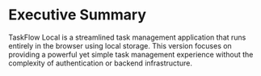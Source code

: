 # Executive Summary

TaskFlow Local is a streamlined task management application that runs entirely in the browser using local storage. This version focuses on providing a powerful yet simple task management experience without the complexity of authentication or backend infrastructure.